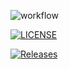 ![workflow](https://github.com/jxshmendez/Coursework/actions/workflows/main.yml/badge.svg)

[![LICENSE](https://img.shields.io/github/license/jxshmendez/Coursework.svg?style=flat-square)](https://github.com/<github-username>/Coursework/blob/master/LICENSE)

[![Releases](https://img.shields.io/github/release/jxshmendez/Coursework/all.svg?style=flat-square)](https://github.com/jxshmendez/Coursework/releases)